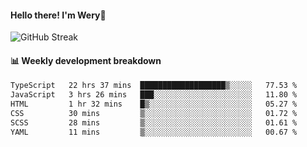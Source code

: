 #### Hello there! I'm Wery👋


![GitHub Streak](https://github-readme-streak-stats.herokuapp.com/?user=weryzebra-yue&theme=swift&hide_border=false&include_all_commits=true)



#### 📊 Weekly development breakdown
<!--START_SECTION:waka-->

```txt
TypeScript   22 hrs 37 mins  ███████████████████▒░░░░░   77.53 %
JavaScript   3 hrs 26 mins   ███░░░░░░░░░░░░░░░░░░░░░░   11.80 %
HTML         1 hr 32 mins    █▒░░░░░░░░░░░░░░░░░░░░░░░   05.27 %
CSS          30 mins         ▒░░░░░░░░░░░░░░░░░░░░░░░░   01.72 %
SCSS         28 mins         ▒░░░░░░░░░░░░░░░░░░░░░░░░   01.61 %
YAML         11 mins         ▒░░░░░░░░░░░░░░░░░░░░░░░░   00.67 %
```

<!--END_SECTION:waka-->
